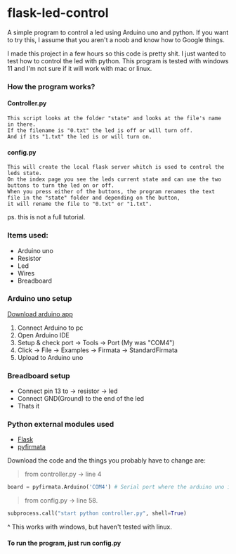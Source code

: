 # flask-led-control
A simple program to control a led using Arduino uno and python.
If you want to try this, I assume that you aren't a noob and know how to Google things.

I made this project in a few hours so this code is pretty shit. I just wanted to test how to control the led with python.
This program is tested with windows 11 and I'm not sure if it will work with mac or linux.
### How the program works?
#### Controller.py
```
This script looks at the folder "state" and looks at the file's name in there.
If the filename is "0.txt" the led is off or will turn off.
And if its "1.txt" the led is or will turn on.
```

#### config.py
```
This will create the local flask server whitch is used to control the leds state.
On the index page you see the leds current state and can use the two buttons to turn the led on or off.
When you press either of the buttons, the program renames the text file in the "state" folder and depending on the button,
it will rename the file to "0.txt" or "1.txt".
```

ps. this is not a full tutorial.

### Items used:
* Arduino uno
* Resistor
* Led
* Wires
* Breadboard

### Arduino uno setup
[Download arduino app](https://www.arduino.cc/en/software)
1. Connect Arduino to pc
2. Open Arduino IDE
3. Setup & check port -> Tools -> Port (My was "COM4")
4. Click -> File -> Examples -> Firmata -> StandardFirmata
5. Upload to Arduino uno

### Breadboard setup
* Connect pin 13 to -> resistor -> led
* Connect GND(Ground) to the end of the led
* Thats it

### Python external modules used
* [Flask](https://pypi.org/project/Flask/)
* [pyfirmata](https://pypi.org/project/pyFirmata/)


Download the code and the things you probably have to change are:

> from controller.py -> line 4
```python
board = pyfirmata.Arduino('COM4') # Serial port where the arduino uno is connected
```
> from config.py -> line 58.
```python
subprocess.call("start python controller.py", shell=True)
```
^ This works with windows, but haven't tested with linux.

#### To run the program, just run config.py
